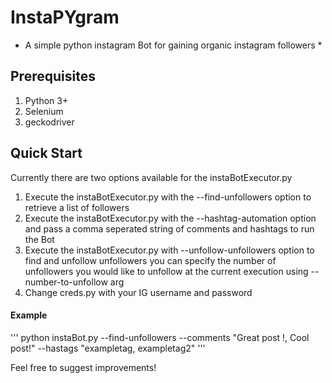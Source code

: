 # InstaPYgram 

* A simple python instagram Bot for gaining organic instagram followers *

## Prerequisites 

1) Python 3+
2) Selenium
3) geckodriver

## Quick Start

Currently there are two options available for the instaBotExecutor.py

1) Execute the instaBotExecutor.py with the --find-unfollowers option to retrieve a list of followers
2) Execute the instaBotExecutor.py with the --hashtag-automation option and pass a comma seperated string of comments and hashtags to run the Bot
3) Execute the instaBotExecutor.py with --unfollow-unfollowers option to find and unfollow unfollowers you can specify the number of unfollowers you would like to unfollow at the current execution using --number-to-unfollow arg
4) Change creds.py with your IG username and password

#### Example
'''
python instaBot.py --find-unfollowers --comments "Great post !, Cool post!" --hastags "exampletag, exampletag2"
'''

Feel free to suggest improvements!